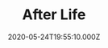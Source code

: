 ---
title: "After Life"
year: 2019
date: 2020-05-24T19:55:10.000Z
permalink: /almanac/tv/2020-05-24-after-life/index.html
season: 2
rating: 3
---